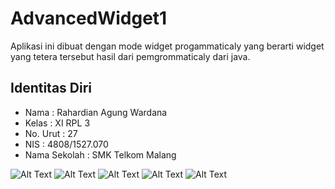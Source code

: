 # AdvancedWidget1
Aplikasi ini dibuat dengan mode widget progammaticaly yang berarti widget yang tetera tersebut hasil dari pemgrommaticaly dari java.
## Identitas Diri
   - Nama          : Rahardian Agung Wardana
   - Kelas         : XI RPL 3
   - No. Urut      : 27
   - NIS           : 4808/1527.070
   - Nama Sekolah  : SMK Telkom Malang

![Alt Text](https://s26.postimg.org/69f0ur46x/Screenshot_20170118_170727_1.jpg)
![Alt Text](https://s26.postimg.org/byv9f2ad5/Screenshot_20170118_170637_1.jpg)
![Alt Text](https://s26.postimg.org/np96wg35l/Screenshot_20170118_171136_1.jpg)
![Alt Text](https://s26.postimg.org/kjol68kjd/Screenshot_20170118_171201_1.jpg)
![Alt Text](https://s26.postimg.org/np96wg35l/Screenshot_20170118_171136_1.jpg)
